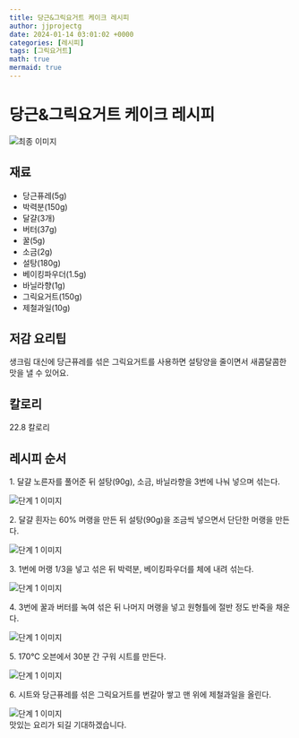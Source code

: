 ```yaml
---
title: 당근&그릭요거트 케이크 레시피
author: jjprojectg
date: 2024-01-14 03:01:02 +0000
categories: [레시피]
tags: [그릭요거트]
math: true
mermaid: true
---
```

<meta name="og:type" content="website"/>
<meta charset="UTF-8"/>
<div class="header">
  <h1>당근&그릭요거트 케이크 레시피</h1>
</div>

<div class="container my-4">
  <div class="row">
    <div class="col-12 col-md-6">
      <div class="recipe-image">
        <img src="http://www.foodsafetykorea.go.kr/uploadimg/cook/10_01109_2.png" class="step-image" alt="최종 이미지"/>
      </div>
    </div>
    <div class="col-12 col-md-6">
      <div class="ingredients">
        <h2>재료</h2>
        <ul class="card">
          <li> 당근퓨레(5g) </li>
          <li>  박력분(150g) </li>
          <li>  달걀(3개) </li>
          <li> 버터(37g) </li>
          <li>  꿀(5g) </li>
          <li>  소금(2g) </li>
          <li>  설탕(180g) </li>
          <li> 베이킹파우더(1.5g) </li>
          <li>  바닐라향(1g) </li>
          <li> 그릭요거트(150g) </li>
          <li>  제철과일(10g) </li>
</ul>
      </div>
    </div>
    <div class="col-12 col-md-6">
      <div class="ingredients">
        <h2>저감 요리팁</h2>
        <div class="card"> 
          <p>
            생크림 대신에 당근퓨레를 섞은 그릭요거트를 사용하면 설탕양을 줄이면서 새콤달콤한 맛을 낼 수 있어요.
          </p>
        </div>
      </div>
      <div class="ingredients">
        <h2>칼로리</h2>
        <div class="card"> 
          <p>
            22.8 칼로리
          </p>
        </div>
      </div>
    </div>
  </div>

  <h2 class="my-4">레시피 순서</h2>
  <div class="card recipe-card">
    <div class="card-body recipe-step">
      <p class="card-text step-description">1. 달걀 노른자를 풀어준 뒤 설탕(90g), 소금, 바닐라향을 3번에 나눠 넣으며 섞는다.</p>
      <img src="http://www.foodsafetykorea.go.kr/uploadimg/cook/20_01109_1.JPG" alt="단계 1 이미지" class="step-image"/>
    </div>
  </div>
  <div class="card recipe-card">
    <div class="card-body recipe-step">
      <p class="card-text step-description">2. 달걀 흰자는 60% 머랭을 만든 뒤 설탕(90g)을 조금씩 넣으면서 단단한 머랭을 만든다.</p>
      <img src="http://www.foodsafetykorea.go.kr/uploadimg/cook/20_01109_2.JPG" alt="단계 1 이미지" class="step-image"/>
    </div>
  </div>
  <div class="card recipe-card">
    <div class="card-body recipe-step">
      <p class="card-text step-description">3. 1번에 머랭 1/3을 넣고 섞은 뒤 박력분, 베이킹파우더를 체에 내려 섞는다.</p>
      <img src="http://www.foodsafetykorea.go.kr/uploadimg/cook/20_01109_3.JPG" alt="단계 1 이미지" class="step-image"/>
    </div>
  </div>
  <div class="card recipe-card">
    <div class="card-body recipe-step">
      <p class="card-text step-description">4. 3번에 꿀과 버터를 녹여 섞은 뒤 나머지 머랭을 넣고 원형틀에 절반 정도 반죽을 채운다.</p>
      <img src="http://www.foodsafetykorea.go.kr/uploadimg/cook/20_01109_4.JPG" alt="단계 1 이미지" class="step-image"/>
    </div>
  </div>
  <div class="card recipe-card">
    <div class="card-body recipe-step">
      <p class="card-text step-description">5. 170℃ 오븐에서 30분 간 구워 시트를 만든다.</p>
      <img src="http://www.foodsafetykorea.go.kr/uploadimg/cook/20_01109_5.JPG" alt="단계 1 이미지" class="step-image"/>
    </div>
  </div>
  <div class="card recipe-card">
    <div class="card-body recipe-step">
      <p class="card-text step-description">6. 시트와 당근퓨레를 섞은 그릭요거트를 번갈아 쌓고 맨 위에 제철과일을 올린다.</p>
      <img src="http://www.foodsafetykorea.go.kr/uploadimg/cook/20_01109_6.JPG" alt="단계 1 이미지" class="step-image"/>
    </div>
  </div>

</div>
맛있는 요리가 되길 기대하겠습니다.
